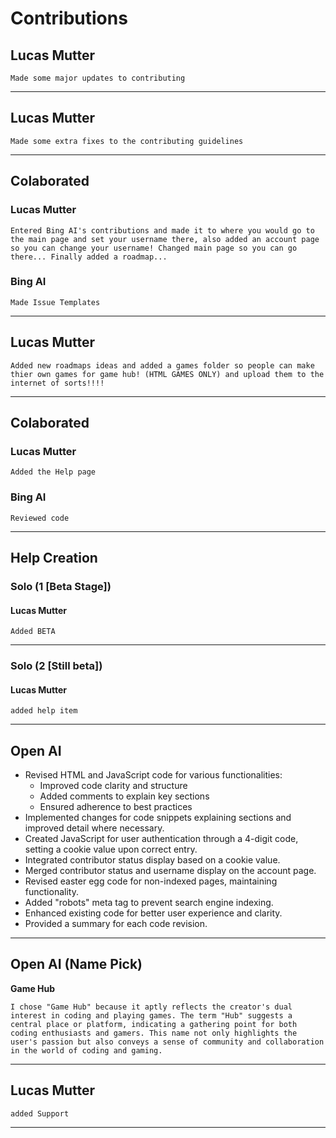 # Contributions
## Lucas Mutter
    Made some major updates to contributing
----------------------------------------
## Lucas Mutter
    Made some extra fixes to the contributing guidelines
----------------------------------------
## Colaborated
### Lucas Mutter
    Entered Bing AI's contributions and made it to where you would go to the main page and set your username there, also added an account page so you can change your username! Changed main page so you can go there... Finally added a roadmap...
### Bing AI
    Made Issue Templates
----------------------------------------
## Lucas Mutter
    Added new roadmaps ideas and added a games folder so people can make thier own games for game hub! (HTML GAMES ONLY) and upload them to the internet of sorts!!!!
----------------------------------------
## Colaborated
### Lucas Mutter
    Added the Help page
### Bing AI
    Reviewed code
----------------------------------------
## Help Creation
### Solo (1 [Beta Stage])
#### Lucas Mutter
    Added BETA
--------
### Solo (2 [Still beta])
#### Lucas Mutter
    added help item
----------------------------------------
## Open AI

   - Revised HTML and JavaScript code for various functionalities:
     - Improved code clarity and structure
     - Added comments to explain key sections
     - Ensured adherence to best practices
   - Implemented changes for code snippets explaining sections and improved detail where necessary.
   - Created JavaScript for user authentication through a 4-digit code, setting a cookie value upon correct entry.
   - Integrated contributor status display based on a cookie value.
   - Merged contributor status and username display on the account page.
   - Revised easter egg code for non-indexed pages, maintaining functionality.
   - Added "robots" meta tag to prevent search engine indexing.
   - Enhanced existing code for better user experience and clarity.
   - Provided a summary for each code revision.
----------------------------------------
## Open AI (Name Pick)
**Game Hub**

    I chose "Game Hub" because it aptly reflects the creator's dual interest in coding and playing games. The term "Hub" suggests a central place or platform, indicating a gathering point for both coding enthusiasts and gamers. This name not only highlights the user's passion but also conveys a sense of community and collaboration in the world of coding and gaming.
----------------------------------------
## Lucas Mutter

    added Support
----------------------------------------
